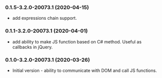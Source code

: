 ### 0.1.5-3.2.0-20073.1 (2020-04-15)  
* add expressions chain support.

### 0.1.1-3.2.0-20073.1 (2020-04-01)  
* add ability to make JS function based on C# method. Useful as callbacks in jQuery.

### 0.1.0-3.2.0-20073.1 (2020-03-26)  
* Initial version - ability to communicate with DOM and call JS functions.
